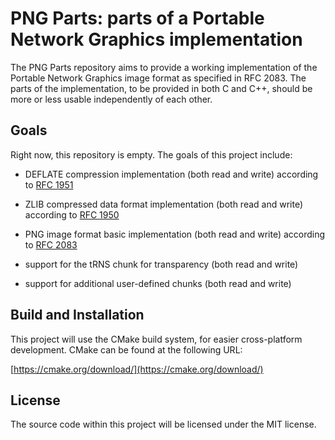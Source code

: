 # PNG Parts: parts of a Portable Network Graphics implementation

The PNG Parts repository aims to provide a working implementation of
the Portable Network Graphics image format as specified in RFC 2083.
The parts of the implementation, to be provided in both C and C++,
should be more or less usable independently of each other.

## Goals

Right now, this repository is empty. The goals of this project include:

* DEFLATE compression implementation (both read and write)
  according to [RFC 1951](https://www.ietf.org/rfc/rfc1951.txt)

* ZLIB compressed data format implementation (both read and write)
  according to [RFC 1950](https://www.ietf.org/rfc/rfc1950.txt)

* PNG image format basic implementation (both read and write)
  according to [RFC 2083](https://www.ietf.org/rfc/rfc2083.txt)

* support for the tRNS chunk for transparency (both read and write)

* support for additional user-defined chunks (both read and write)

## Build and Installation

This project will use the CMake build system, for easier cross-platform
development. CMake can be found at the following URL:

[https://cmake.org/download/](https://cmake.org/download/)

## License

The source code within this project will be licensed under the
MIT license.

